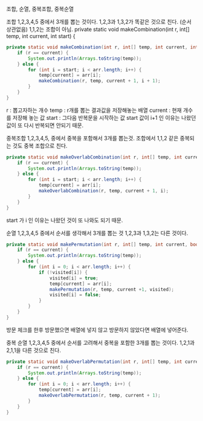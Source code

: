 조합, 순열, 중복조합, 중복순열

조합 
1,2,3,4,5 중에서 3개를 뽑는 것이다. 
1,2,3과 1,3,2가 똑같은 것으로 친다. (순서 상관없음)
1,1,2는 조합이 아님.
private static void makeCombination(int r, int[] temp, int current, int start) {
```java
private static void makeCombination(int r, int[] temp, int current, int start) {	
	if (r == current) {
		System.out.println(Arrays.toString(temp));
	} else {
		for (int i = start; i < arr.length; i++) {
			temp[current] = arr[i];
			makeCombination(r, temp, current + 1, i + 1);
		}
	}
}
```
r : 뽑고자하는 개수
temp : r개를 뽑는 결과값을 저장해놓는 배열
current : 현재 개수를 저장해 놓는 값
start : 그다음 반복문을 시작하는 값
start 값이 i+1 인 이유는 나왔던 값이 또 다시 반복되면 안되기 때문.


중복조합
1,2,3,4,5, 중에서 중복을 포함해서 3개를 뽑는것. 
조합에서 1,1,2 같은 중복되는 것도 중복 조합으로 친다.
```java
private static void makeOverlabCombination(int r, int[] temp, int current, int start) {
	if (r == current) {
		System.out.println(Arrays.toString(temp));
	} else {
		for (int i = start; i < arr.length; i++) {
			temp[current] = arr[i];
			makeOverlabCombination(r, temp, current + 1, i);
		}
	}
}
```
start 가 i 인 이유는 나왔던 것이 또 나와도 되기 때문.


순열
1,2,3,4,5 중에서 순서를 생각해서 3개를 뽑는 것
1,2,3과 1,3,2는 다른 것이다.
```java
private static void makePermutation(int r, int[] temp, int current, boolean[] visited) {
	if (r == current) {
		System.out.println(Arrays.toString(temp));
	} else {
		for (int i = 0; i < arr.length; i++) {
			if (!visited[i]) {
				visited[i] = true;
				temp[current] = arr[i];
				makePermutation(r, temp, current +1, visited);
				visited[i] = false;
			}
		}
	}
}
```
방문 체크를 한후 방문했으면 배열에 넣지 않고 방문하지 않았다면 배열에 넣어준다.


중복 순열
1,2,3,4,5 중에서 순서를 고려해서 중복을 포함한 3개를 뽑는 것이다.
1,2,1과 2,1,1을 다른 것으로 친다.

```java
private static void makeOverlabPermutation(int r, int[] temp, int current) {
	if (r == current) {
		System.out.println(Arrays.toString(temp));
	} else {
		for (int i = 0; i < arr.length; i++) {
			temp[current] = arr[i];
			makeOverlabPermutation(r, temp, current + 1);
		}
	}
}
```



